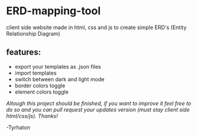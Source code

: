 # ERD-mapping-tool
client side website made in html, css and js to create simple ERD's (Entity Relationship Diagram)

## features:
- export your templates as .json files
- import templates
- switch between dark and light mode
- border colors toggle
- element colors toggle

*Altough this project should be finished, if you want to improve it feel free to do so and you can pull request your updates version (must stay client side html/css/js).
Thanks!*

-Tyrhaton
